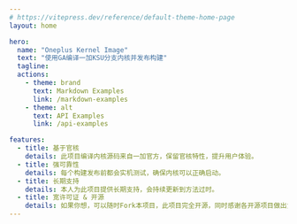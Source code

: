 ```yaml
---
# https://vitepress.dev/reference/default-theme-home-page
layout: home

hero:
  name: "Oneplus Kernel Image"
  text: "使用GA编译一加KSU分支内核并发布构建"
  tagline: 
  actions:
    - theme: brand
      text: Markdown Examples
      link: /markdown-examples
    - theme: alt
      text: API Examples
      link: /api-examples

features:
  - title: 基于官核
    details: 此项目编译内核源码来自一加官方，保留官核特性，提升用户体验。
  - title: 强可靠性
    details: 每个构建发布前都会实机测试，确保内核可以正确启动。
  - title: 长期支持
    details: 本人为此项目提供长期支持，会持续更新到方法过时。
  - title: 宽许可证 & 开源
    details: 如果你想，可以随时Fork本项目，此项目完全开源，同时感谢各开源项目做出贡献。
---
```


